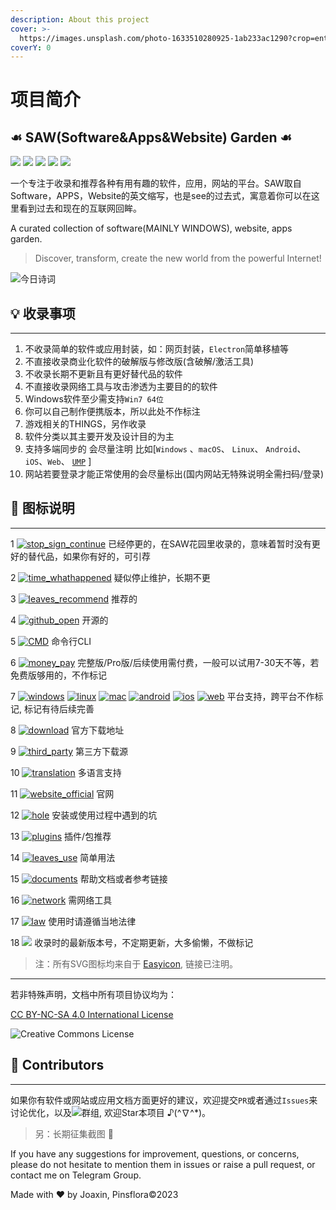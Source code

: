 ```yaml
---
description: About this project
cover: >-
  https://images.unsplash.com/photo-1633510280925-1ab233ac1290?crop=entropy&cs=srgb&fm=jpg&ixid=MnwxOTcwMjR8MHwxfHJhbmRvbXx8fHx8fHx8fDE2MzQ1MjUzNjE&ixlib=rb-1.2.1&q=85
coverY: 0
---
```


# 项目简介

## ☙ SAW(Software&Apps&Website) Garden ☙

[![](https://img.shields.io/github/last-commit/joaxin/PinsfloraURLs.svg?style=flat-square\&color=FF9900)](./) [![](https://img.shields.io/github/repo-size/joaxin/PinsfloraURLs.svg?style=flat-square)](./) [![](https://img.shields.io/badge/license-MIT-blue.svg?style=flat-square)](./) [![](https://img.shields.io/badge/%E6%94%B6%E5%BD%95%E6%80%BB%E6%95%B0-%E7%BA%A62000-00ccbb.svg?style=flat-square)](./) [![](https://img.shields.io/badge/%E2%98%8E%EF%B8%8Fcontact-Telegram-ff55bb.svg?style=flat-square)](https://t.me/pinsflora)

一个专注于收录和推荐各种有用有趣的软件，应用，网站的平台。SAW取自Software，APPS，Website的英文缩写，也是see的过去式，寓意着你可以在这里看到过去和现在的互联网回眸。

A curated collection of software(MAINLY WINDOWS), website, apps garden.

> Discover, transform, create the new world from the powerful Internet!
>


![今日诗词](https://v2.jinrishici.com/one.svg)

## 💡 收录事项

***

1. 不收录简单的软件或应用封装，如：网页封装，`Electron`简单移植等
2. 不直接收录商业化软件的破解版与修改版(含破解/激活工具)
3. 不收录长期不更新且有更好替代品的软件
4. 不直接收录网络工具与攻击渗透为主要目的的软件
5. Windows软件至少需支持`Win7 64位`
6. 你可以自己制作便携版本，所以此处不作标注
7. 游戏相关的THINGS，另作收录
8. 软件分类以其主要开发及设计目的为主
9. 支持多端同步的 会尽量注明 比如\[`Windows` 、`macOS`、 `Linux`、 `Android`、`iOS`、`Web`、 [`UMP`](https://www.microsoft.com/en-us/store/apps/windows) ]
10. 网站若要登录才能正常使用的会尽量标出(国内网站无特殊说明全需扫码/登录)

## 📃 图标说明

***

1 [![stop_sign_continue](https://gitbook07.oss-cn-hangzhou.aliyuncs.com/stop_sign_continue_Q.svg)](https://www.easyicon.net/language.en/1236272-stop_icon.html) 已经停更的，在SAW花园里收录的，意味着暂时没有更好的替代品，如果你有好的，可引荐

2 [![time_whathappened](https://gitbook07.oss-cn-hangzhou.aliyuncs.com/time_whathappened.svg)](https://www.easyicon.net/language.en/1215615-time_icon.html) 疑似停止维护，长期不更

3 [![leaves_recommend](https://gitbook07.oss-cn-hangzhou.aliyuncs.com/leaves_rec.svg)](https://www.easyicon.net/language.en/1219185-leaves_icon.html) 推荐的

4 [![github_open](https://gitbook07.oss-cn-hangzhou.aliyuncs.com/github_open.svg)](https://www.easyicon.net/language.en/1230449-Github_icon.html) 开源的

5 [![CMD](https://gitbook07.oss-cn-hangzhou.aliyuncs.com/CMD.svg)](https://www.easyicon.net/language.en/1222586-terminal_icon.html) 命令行CLI

6 [![money_pay](https://gitbook07.oss-cn-hangzhou.aliyuncs.com/money_pay.svg)](https://www.easyicon.net/language.en/1227717-money_bag_icon.html) 完整版/Pro版/后续使用需付费，一般可以试用7-30天不等，若免费版够用的，不作标记

7 [![windows](https://gitbook07.oss-cn-hangzhou.aliyuncs.com/windows.svg)](https://www.easyicon.net/language.en/1210167-windows_icon.html) [![linux](https://gitbook07.oss-cn-hangzhou.aliyuncs.com/linux.svg)](https://www.easyicon.net/language.en/1212963-brand_brands_linux_logo_icon.html) [![mac](https://gitbook07.oss-cn-hangzhou.aliyuncs.com/mac.svg)](https://www.easyicon.net/language.en/1225715-imac_icon.html) [![android](https://gitbook07.oss-cn-hangzhou.aliyuncs.com/android.svg)](https://www.easyicon.net/language.en/1230947-android_icon.html) [![ios](https://gitbook07.oss-cn-hangzhou.aliyuncs.com/ios.svg)](https://www.easyicon.net/language.en/1212959-apple_brand_brands_ios_logo_icon.html) [![web](https://gitbook07.oss-cn-hangzhou.aliyuncs.com/browser.svg)](https://www.easyicon.net/language.en/1225421-page_web_icon.html) 平台支持，跨平台不作标记, 标记有待后续完善

8 [![download](https://gitbook07.oss-cn-hangzhou.aliyuncs.com/download.svg)](https://www.easyicon.net/language.en/1230169-download_icon.html) 官方下载地址

9 [![third_party](https://gitbook07.oss-cn-hangzhou.aliyuncs.com/third_party.svg)](https://www.easyicon.net/language.en/1192054-Download_icon.html) 第三方下载源

10 [![translation](https://gitbook07.oss-cn-hangzhou.aliyuncs.com/translation.svg)](https://www.easyicon.net/language.en/1222340-translate_icon.html) 多语言支持

11 [![website_official](https://gitbook07.oss-cn-hangzhou.aliyuncs.com/website_official.svg)](https://www.easyicon.net/language.en/1230659-website_icon.html) 官网

12 [![hole](https://gitbook07.oss-cn-hangzhou.aliyuncs.com/keng.svg)](https://www.easyicon.net/language.en/1230787-black_hole_icon.html) 安装或使用过程中遇到的坑

13 [![plugins](https://gitbook07.oss-cn-hangzhou.aliyuncs.com/plugins.svg)](https://www.easyicon.net/language.en/1192849-plugins_icon.html) 插件/包推荐

14 [![leaves_use](https://gitbook07.oss-cn-hangzhou.aliyuncs.com/leaves_use.svg)](https://www.easyicon.net/language.en/1218386-leaves_icon.html) 简单用法

15 [![documents](https://gitbook07.oss-cn-hangzhou.aliyuncs.com/documents.svg)](https://www.easyicon.net/language.en/1197228-documents_icon.html) 帮助文档或者参考链接

16 [![network](https://gitbook07.oss-cn-hangzhou.aliyuncs.com/network.svg)](https://www.easyicon.net/language.en/1234859-network_icon.html) 需网络工具

17 [![law](https://gitbook07.oss-cn-hangzhou.aliyuncs.com/zlaw.svg)](https://www.easyicon.net/language.en/1233351-law_icon.html) 使用时请遵循当地法律

18 [![](https://img.shields.io/badge/Version-0.0.0-ff55bb.svg)](./) 收录时的最新版本号，不定期更新，大多偷懒，不做标记

> 注：所有SVG图标均来自于 [Easyicon](https://www.easyicon.net), 链接已注明。

---

若非特殊声明，文档中所有项目协议均为：

[CC BY-NC-SA 4.0 International License](http://creativecommons.org/licenses/by-nc-sa/4.0/)

![Creative Commons License](https://i.creativecommons.org/l/by-nc-sa/4.0/88x31.png)

## 🔔 Contributors

***

如果你有软件或网站或应用文档方面更好的建议，欢迎提交`PR`或者通过`Issues`来讨论优化，以及[![](https://img.shields.io/badge/%E2%98%8E%EF%B8%8Fcontact-Telegram-ff55bb.svg?style=flat-square)](https://t.me/pinsflora)群组, 欢迎Star本项目 ♪(^∇^\*)。

> 另：长期征集截图 👻

If you have any suggestions for improvement, questions, or concerns, please do not hesitate to mention them in issues or raise a pull request, or contact me on Telegram Group.

Made with ❤ by Joaxin, Pinsflora©2023

